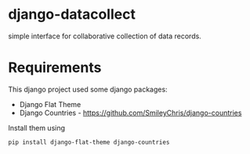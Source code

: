 django-datacollect
===

simple interface for collaborative collection of data records.

Requirements
====

This django project used some django packages:
 * Django Flat Theme
 * Django Countries - https://github.com/SmileyChris/django-countries
 
Install them using
```
pip install django-flat-theme django-countries
```
